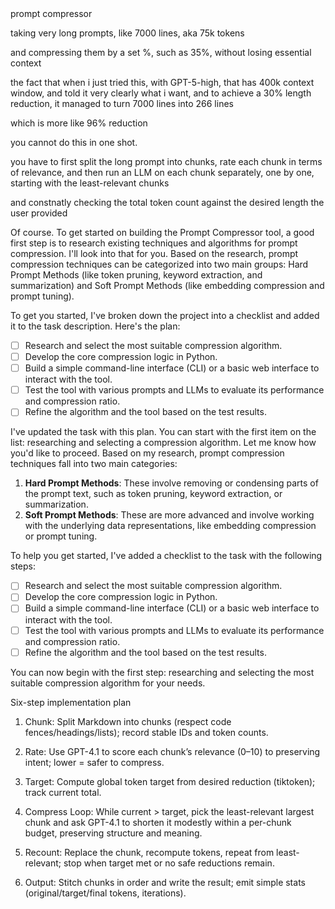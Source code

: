 <idea>
prompt compressor

taking very long prompts, like 7000 lines, aka 75k tokens

and compressing them by a set %, such as 35%, without losing essential context
</idea>


<problem>
the fact that when i just tried this, with GPT-5-high, that has 400k context window, and told it very clearly what i want, and to achieve a 30% length reduction, it managed to turn 7000 lines into 266 lines

which is more like 96% reduction
</problem>


<approach>
you cannot do this in one shot.

you have to first split the long prompt into chunks, rate each chunk in terms of relevance, and then run an LLM on each chunk separately, one by one, starting with the least-relevant chunks

and constnatly checking the total token count against the desired length the user provided
</approach>


<research>
Of course. To get started on building the Prompt Compressor tool, a good first step is to research existing techniques and algorithms for prompt compression. I'll look into that for you.
Based on the research, prompt compression techniques can be categorized into two main groups: Hard Prompt Methods (like token pruning, keyword extraction, and summarization) and Soft Prompt Methods (like embedding compression and prompt tuning).

To get you started, I've broken down the project into a checklist and added it to the task description. Here's the plan:

- [ ] Research and select the most suitable compression algorithm.
- [ ] Develop the core compression logic in Python.
- [ ] Build a simple command-line interface (CLI) or a basic web interface to interact with the tool.
- [ ] Test the tool with various prompts and LLMs to evaluate its performance and compression ratio.
- [ ] Refine the algorithm and the tool based on the test results.

I've updated the task with this plan. You can start with the first item on the list: researching and selecting a compression algorithm. Let me know how you'd like to proceed.
Based on my research, prompt compression techniques fall into two main categories:

1.  **Hard Prompt Methods**: These involve removing or condensing parts of the prompt text, such as token pruning, keyword extraction, or summarization.
2.  **Soft Prompt Methods**: These are more advanced and involve working with the underlying data representations, like embedding compression or prompt tuning.

To help you get started, I've added a checklist to the task with the following steps:

*   [ ] Research and select the most suitable compression algorithm.
*   [ ] Develop the core compression logic in Python.
*   [ ] Build a simple command-line interface (CLI) or a basic web interface to interact with the tool.
*   [ ] Test the tool with various prompts and LLMs to evaluate its performance and compression ratio.
*   [ ] Refine the algorithm and the tool based on the test results.

You can now begin with the first step: researching and selecting the most suitable compression algorithm for your needs.
</research>


Six-step implementation plan
1. Chunk: Split Markdown into chunks (respect code fences/headings/lists); record stable IDs and token counts.

2. Rate: Use GPT-4.1 to score each chunk’s relevance (0–10) to preserving intent; lower = safer to compress.

3. Target: Compute global token target from desired reduction (tiktoken); track current total.

4. Compress Loop: While current > target, pick the least-relevant largest chunk and ask GPT-4.1 to shorten it modestly within a per-chunk budget, preserving structure and meaning.

5. Recount: Replace the chunk, recompute tokens, repeat from least-relevant; stop when target met or no safe reductions remain.

6. Output: Stitch chunks in order and write the result; emit simple stats (original/target/final tokens, iterations).
